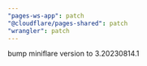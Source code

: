 ```yaml
---
"pages-ws-app": patch
"@cloudflare/pages-shared": patch
"wrangler": patch
---
```


bump miniflare version to 3.20230814.1
